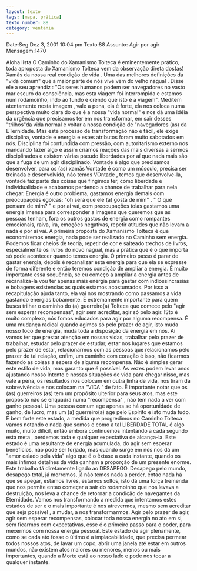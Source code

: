 ```yaml
---
layout: texto
tags: [mapa, prática]
texto_number: 88
category: ventania
---
```

Date:Seg Dez 3, 2001 10:04 pm
Texto:88
Assunto: Agir por agir
Mensagem:1470

Aloha lista 
O Caminho do Xamanismo Tolteca é eminentemente prático, toda aproposta do Xamanismo Tolteca vem da observação direta dos(as) Xamãs da nossa real condição de vida . 
Uma das melhores definiçòes da "vida comum" que a maior parte de nós vive vem do velho nagual . Disse ele a seu aprendiz : "Os seres humanos podem ser navegadores no vasto mar escuro da consciência, mas esta viagem foi interrompida e estamos num rodamoinho, indo ao fundo e crendo que isto é a viagem". 
Meditem atentamente nesta imagem , vale a pena, ela é forte, ela nos coloca numa perspectiva muito clara do que é a nossa "vida normal" e nos dá uma idéia da urgência que precisamos ter em nos transformar, em sair desses "trilhos"da vida normal e voltar a nossa condição de "navegadores (as) da ETernidade. 
Mas este processo de transformação não é fácil, ele exige disciplina, vontade e energia e estes atributos foram muito sabotados em nós. 
Disciplina foi confundida com pressão, com autoritarismo externo nos mandando fazer algo e assim criamos reações das mais diversas a sermos disciplinados e existem várias pseudo liberdades por aí que nada mais são que a fuga de um agir disciplinado. 
Vontade é algo que precisamos desenvolver, para os (as) xamãs Vontade é como um músculo, precisa ser treinada e desenvolvida, não temos VOntade , temos que desenvolve-la, vontade faz parte das coisas que fingimos ter, como liberdade e individualidade e acabamos perdendo a chance de trabalhar para nela chegar. 
Energia é outro problema, gastamos energia demais com preocupações egóicas: 
"oh será que ele (a) gosta de mim" . " O que pensam de mim? " e por aí vaí, com preocupações tolas gastamos uma energia imensa para corresponder a imagens que queremos que as pessoas tenham, fora os outros gastos de energia como rompantes emocionais, raiva, ira, emoções negativas, repetir atitudes que não levam a nada e por aí vai. 
A primeira proposta do Xamanismo Tolteca é que economizemos energia, nada pode ser realizado no Caminho sem energia. 
Podemos ficar cheios de teoria, repetir de cor e salteado trechos de livros, especialmente os livros do novo nagual, mas a prática que é o que importa só pode acontecer quando temos energia. 
O primeiro passo é parar de gastar energia, depois é recanalizar esta energia para que ela se expresse de forma diferente e então teremos condição de ampliar a energia. 
É muito importante essa sequência, se eu começo a ampliar a energia antes de recanaliza-la vou ter apenas mais energia para gastar com indiossincrasias e bobagens existencias as quais estamos acostumados. 
Por isso a recapitulação ajuda tanto, ela vai nos mostrando como passamos a vida gastando energias bobamente. 
É extremamente importante para quem busca trilhar o caminho do (a) guerreiro(a) Tolteca que comece pelo "agir sem esperar recompensas", agir sem acreditar, agir só pelo agir. 
ISto é muito complexo, nós fomos educados para agir por alguma recompensa. 
É uma mudança radical quando agimos só pelo prazer de agir, isto muda nosso foco de energia, muda toda a disposição da energia em nós. 
Aí vamos ter que prestar atenção em nossas vidas, trabalhar pelo prazer de trabalhar, estudar pelo prazer de estudar, estar nos lugares que estamos pelo prazer de estar, relacionarmos com as pessoas que relacionamos pelo prazer de tal relaçào, enfim, um caminho com coração é isso, não ficarmos fazendo as coisas a espera de alguma recompensa. 
Não é simples gerar este estilo de vida, mas garanto que é possível. 
As vezes podem levar anos ajustando nosso Intento e nossas situações de vida para chegar nisso, mas vale a pena, os resultados nos colocam em outra linha de vida, nos tiram da sobrevivência e nos colocam na "VIDA ' de fato. 
Ë importante notar que os (as) guerreiros (as) tem um propósito ulterior para seus atos, mas este propósito não se enquadra numa "recompensa" , não tem nada a ver com ganho pessoal. Uma pessoa comum age apenas se há oportunidade de ganho, de lucro, mas um (a) guerreiro(a) age pelo Espírito e isto muda tudo. 
É bem forte este estado, a medida que progredimos no Caminho Tolteca vamos notando o nada que somos e como a tal LIBERDADE TOTAL é algo muito, muito díficil, então embora continuemos intentando a cada segundo esta meta , perdemos toda e qualquer expectativa de alcança-la. 
Este estado é uma resultante de energia acumulada, do agir sem esperar benefícios, não pode ser forjado, mas quando surge em nós nos dá um "amor calado pela vida" algo que é o êxtase a cada instante, quando os mais ínfimos detalhes da vida ganham a proporção de um presente enorme. 
Este trabalho tá diretamente ligado ao DESAPEGO. 
Desapego pelo mundo, desapego total, já morremos, já não temos nada a perder, entao nada há que se apegar, estamos livres, estamos soltos, isto dá uma força tremenda que nos permite entao começar a sair do rodamoinho que nos levava a destruiçào, nos leva a chance de retornar a condição de navegantes da Eternidade. 
Vamos nos transformando a medida que intentamos estes estados de ser e o mais importante é nos atrevermos, mesmo sem acreditar que seja possível , a mudar, a nos transformarmos. 
Agir pelo prazer de agir, agir sem esperar recompensas, colocar toda nossa energia no ato em si, sem ficarmos com expectativas, esse é o primeiro passo para o poder, para mexermos com nossa energia pessoal. 
Este estado de agir plenamente, como se cada ato fosse o último é a implacabilidade, que precisa permear todos nossos atos, de lavar um copo, abrir uma janela até estar em outros mundos, não existem atos maiores ou menores, menos ou mais importantes, quando a Morte está ao nosso lado e pode nos tocar a qualquer instante.